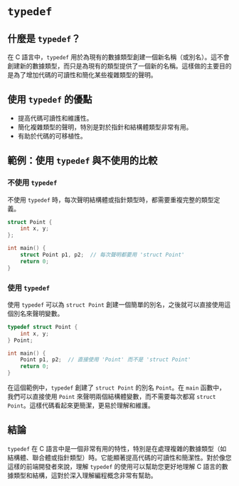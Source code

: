 # `typedef`

## 什麼是 `typedef`？

在 C 語言中，`typedef` 用於為現有的數據類型創建一個新名稱（或別名）。這不會創建新的數據類型，而只是為現有的類型提供了一個新的名稱。這樣做的主要目的是為了增加代碼的可讀性和簡化某些複雜類型的聲明。

## 使用 `typedef` 的優點

- 提高代碼可讀性和維護性。
- 簡化複雜類型的聲明，特別是對於指針和結構體類型非常有用。
- 有助於代碼的可移植性。

## 範例：使用 `typedef` 與不使用的比較

### 不使用 `typedef`

不使用 `typedef` 時，每次聲明結構體或指針類型時，都需要重複完整的類型定義。

```c
struct Point {
    int x, y;
};

int main() {
    struct Point p1, p2;  // 每次聲明都要用 'struct Point'
    return 0;
}
```

### 使用 `typedef`

使用 `typedef` 可以為 `struct Point` 創建一個簡單的別名，之後就可以直接使用這個別名來聲明變數。

```c
typedef struct Point {
    int x, y;
} Point;

int main() {
    Point p1, p2;  // 直接使用 'Point' 而不是 'struct Point'
    return 0;
}
```

在這個範例中，`typedef` 創建了 `struct Point` 的別名 `Point`。在 `main` 函數中，我們可以直接使用 `Point` 來聲明兩個結構體變數，而不需要每次都寫 `struct Point`。這樣代碼看起來更簡潔，更易於理解和維護。

## 結論

`typedef` 在 C 語言中是一個非常有用的特性，特別是在處理複雜的數據類型（如結構體、聯合體或指針類型）時。它能顯著提高代碼的可讀性和簡潔性。對於像您這樣的前端開發者來說，理解 `typedef` 的使用可以幫助您更好地理解 C 語言的數據類型和結構，這對於深入理解編程概念非常有幫助。
